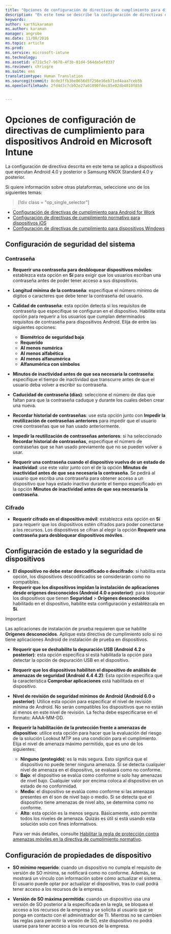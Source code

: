 ```yaml
---
title: "Opciones de configuración de directivas de cumplimiento para dispositivos Android | Microsoft Intune"
description: "En este tema se describe la configuración de directivas de cumplimiento normativo para dispositivos Android."
keywords: 
author: karthikaraman
ms.author: karaman
manager: angrobe
ms.date: 11/08/2016
ms.topic: article
ms.prod: 
ms.service: microsoft-intune
ms.technology: 
ms.assetid: e721c5c7-9678-4f3b-81d4-564da5efd337
ms.reviewer: chrisgre
ms.suite: ems
translationtype: Human Translation
ms.sourcegitcommit: 8cde3ffb3be8656d5f256e16eb71ed4aaa7ceb5b
ms.openlocfilehash: 2fd4d3c7cb92e27a01090fdec85e02db4010f859


---
```



# <a name="compliance-policy-settings-for-android-devices-in-microsoft-intune"></a>Opciones de configuración de directivas de cumplimiento para dispositivos Android en Microsoft Intune

La configuración de directiva descrita en este tema se aplica a dispositivos que ejecutan Android 4.0 y posterior o Samsung KNOX Standard 4.0 y posterior.

Si quiere información sobre otras plataformas, seleccione uno de los siguientes temas:
> [!div class = "op_single_selector"]
- [Configuración de directivas de cumplimiento para Android for Work](afw-compliance-policy-settings-in-microsoft-intune.md)
- [Configuración de directivas de cumplimiento normativo para dispositivos iOS](ios-compliance-policy-settings-in-microsoft-intune.md)
- [Configuración de directivas de cumplimiento para dispositivos Windows](windows-compliance-policy-settings-in-microsoft-intune.md)

## <a name="system-security-settings"></a>Configuración de seguridad del sistema
### <a name="password"></a>Contraseña
- **Requerir una contraseña para desbloquear dispositivos móviles**: establezca esta opción en **Sí** para exigir que los usuarios escriban una contraseña antes de poder tener acceso a sus dispositivos.

-  **Longitud mínima de la contraseña**: especifique el número mínimo de dígitos o caracteres que debe tener la contraseña del usuario.

- **Calidad de contraseña**: esta opción detecta si los requisitos de contraseña que especifique se configuran en el dispositivo. Habilite esta opción para requerir a los usuarios que cumplan determinados requisitos de contraseña para dispositivos Android. Elija de entre las siguientes opciones:

  -   **Biométrico de seguridad baja**
  -   **Requerido**
  -   **Al menos numérica**
  -   **Al menos alfabética**
  -   **Al menos alfanumérica**
  -   **Alfanumérica con símbolos**

- **Minutos de inactividad antes de que sea necesaria la contraseña**: especifique el tiempo de inactividad que transcurre antes de que el usuario deba volver a escribir su contraseña.

- **Caducidad de contraseña (días)**: seleccione el número de días que faltan para que la contraseña caduque y durante los cuales deben crear una nueva.

- **Recordar historial de contraseñas**: use esta opción junto con **Impedir la reutilización de contraseñas anteriores** para impedir que el usuario cree contraseñas que se han usado anteriormente.

- **Impedir la reutilización de contraseñas anteriores**: si ha seleccionado **Recordar historial de contraseñas**, especifique el número de contraseñas que se han usado previamente que no se pueden volver a usar.

- **Requerir una contraseña cuando el dispositivo vuelva de un estado de inactividad**: use este valor junto con el de la opción **Minutos de inactividad antes de que sea necesaria la contraseña**. Se pedirá al usuario que escriba una contraseña para obtener acceso a un dispositivo que haya estado inactivo durante el tiempo especificado en la opción **Minutos de inactividad antes de que sea necesaria la contraseña**.

### <a name="encryption"></a>Cifrado
- **Requerir cifrado en el dispositivo móvil**: establezca esta opción en **Sí** para requerir que los dispositivos estén cifrados para poder conectarse a los recursos. Los dispositivos se cifran al elegir la opción **Requerir una contraseña para desbloquear dispositivos móviles**.

## <a name="device-health-and-security-settings"></a>Configuración de estado y la seguridad de dispositivos

- **El dispositivo no debe estar descodificado o descifrado**: si habilita esta opción, los dispositivos descodificados se considerarán como no compatibles.
- **Requerir que los dispositivos impidan la instalación de aplicaciones desde orígenes desconocidos (Android 4.0 o posterior)**: para bloquear los dispositivos que tienen **Seguridad** > **Orígenes desconocidos** habilitado en el dispositivo, habilite esta configuración y establézcala en **Sí**.  
>[!IMPORTANT]
>Las aplicaciones de instalación de prueba requieren que se habilite **Orígenes desconocidos**. Aplique esta directiva de cumplimiento solo si no tiene aplicaciones Android de instalación de prueba en dispositivos.

- **Requerir que se deshabilite la depuración USB (Android 4.2 o posterior)**: esta opción especifica si está habilitada la opción para detectar la opción de depuración USB en el dispositivo.
- **Requerir que los dispositivos habiliten el dispositivo de análisis de amenazas de seguridad (Android 4.4 4.2)**: Esta opción especifica que la característica **Comprobar aplicaciones** está habilitada en el dispositivo.
- **Nivel de revisión de seguridad mínimos de Android (Android 6.0 o posterior)**: Utilice esta opción para especificar el nivel de revisión mínima de Android. No serán compatibles los dispositivos que no están al menos en este nivel de revisión. La fecha debe especificarse en el formato: AAAA-MM-DD.
- **Requerir la habilitación de la protección frente a amenazas de dispositivo**: utilice esta opción para hacer que la evaluación del riesgo de la solución Lookout MTP sea una condición para el cumplimiento. Elija el nivel de amenaza máximo permitido, que es uno de los siguientes:

  - **Ninguno (protegido)**: es la más segura. Esto significa que el dispositivo no puede tener ninguna amenaza. Si se detecta cualquier nivel de amenaza en el dispositivo, se evaluará como no conforme.
  - **Bajo**: el dispositivo se evalúa como conforme si solo hay amenazas de nivel bajo. Cualquier valor por encima coloca al dispositivo en un estado de no conformidad.
  - **Medio**: el dispositivo se evalúa como conforme si las amenazas presentes en él son de nivel bajo o medio. Si se detecta que el dispositivo tiene amenazas de nivel alto, se determina como no conforme.
  - **Alto**: esta opción es la menos segura. Básicamente, esto permite todos los niveles de amenaza. Quizás es útil si está usando esta solución solo con fines informativos.

  Para ver más detalles, consulte [Habilitar la regla de protección contra amenazas móviles en la directiva de cumplimiento normativo](enable-device-threat-protection-rule-in-compliance-policy.md).

## <a name="device-property-settings"></a>Configuración de propiedades de dispositivo
- **SO mínimo requerido**: cuando un dispositivo no cumpla el requisito de versión de SO mínima, se notificará como no conforme.
  Además, se mostrará un vínculo con información sobre cómo actualizar el sistema. El usuario puede optar por actualizar el dispositivo, tras lo cual podrá tener acceso a los recursos de la empresa.

- **Versión de SO máxima permitida**: cuando un dispositivo usa una versión de SO posterior a la especificada en la regla, se bloquea el acceso a los recursos de la empresa y se solicita al usuario que se ponga en contacto con el administrador de TI. Mientras no se cambien las reglas para permitir la versión de SO, este dispositivo no podrá usarse para tener acceso a los recursos de la empresa.



<!--HONumber=Nov16_HO2-->


